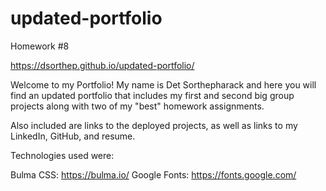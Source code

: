 # updated-portfolio
Homework #8

https://dsorthep.github.io/updated-portfolio/

Welcome to my Portfolio! My name is Det Sorthepharack and here you will find an updated portfolio that includes my first and second big group projects along with two of my "best" homework assignments. 

Also included are links to the deployed projects, as well as links to my LinkedIn, GitHub, and resume. 




Technologies used were:

Bulma CSS: https://bulma.io/
Google Fonts: https://fonts.google.com/



